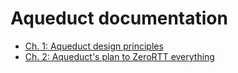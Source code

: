 
# Aqueduct documentation

- [Ch. 1: Aqueduct design principles](PRINCIPLES.md)
- [Ch. 2: Aqueduct's plan to ZeroRTT everything](ZERO_RTT.md)
